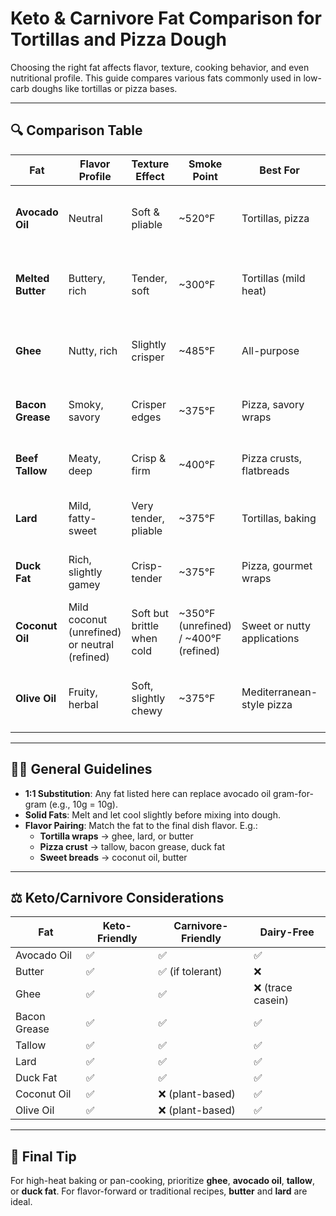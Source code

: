 # Keto & Carnivore Fat Comparison for Tortillas and Pizza Dough

Choosing the right fat affects flavor, texture, cooking behavior, and even nutritional profile. This guide compares various fats commonly used in low-carb doughs like tortillas or pizza bases.

---

## 🔍 Comparison Table

| Fat              | Flavor Profile       | Texture Effect     | Smoke Point | Best For               | Notes |
|------------------|----------------------|---------------------|-------------|------------------------|-------|
| **Avocado Oil**  | Neutral              | Soft & pliable      | ~520°F      | Tortillas, pizza       | High smoke point, neutral flavor. |
| **Melted Butter**| Buttery, rich        | Tender, soft        | ~300°F      | Tortillas (mild heat)  | Enhances flavor but can brown quickly. |
| **Ghee**         | Nutty, rich          | Slightly crisper    | ~485°F      | All-purpose            | Clarified butter, more heat-stable. |
| **Bacon Grease** | Smoky, savory        | Crisper edges       | ~375°F      | Pizza, savory wraps    | Adds umami, carnivore favorite. |
| **Beef Tallow**  | Meaty, deep          | Crisp & firm        | ~400°F      | Pizza crusts, flatbreads| Excellent for cast-iron cooking. |
| **Lard**         | Mild, fatty-sweet    | Very tender, pliable| ~375°F      | Tortillas, baking      | Traditional tortilla fat, great elasticity. |
| **Duck Fat**     | Rich, slightly gamey | Crisp-tender        | ~375°F      | Pizza, gourmet wraps   | Great with herb or meat toppings. |
| **Coconut Oil**  | Mild coconut (unrefined) or neutral (refined) | Soft but brittle when cold | ~350°F (unrefined) / ~400°F (refined) | Sweet or nutty applications | Refined has little flavor, good shelf life. |
| **Olive Oil**    | Fruity, herbal       | Soft, slightly chewy| ~375°F      | Mediterranean-style pizza | Use with care due to lower smoke point. |

---

## 🧑‍🍳 General Guidelines

- **1:1 Substitution**: Any fat listed here can replace avocado oil gram-for-gram (e.g., 10g = 10g).
- **Solid Fats**: Melt and let cool slightly before mixing into dough.
- **Flavor Pairing**: Match the fat to the final dish flavor. E.g.:
  - **Tortilla wraps** → ghee, lard, or butter
  - **Pizza crust** → tallow, bacon grease, duck fat
  - **Sweet breads** → coconut oil, butter

---

## ⚖️ Keto/Carnivore Considerations

| Fat              | Keto-Friendly | Carnivore-Friendly | Dairy-Free |
|------------------|---------------|---------------------|-------------|
| Avocado Oil      | ✅            | ✅                  | ✅          |
| Butter           | ✅            | ✅ (if tolerant)     | ❌          |
| Ghee             | ✅            | ✅                  | ❌ (trace casein) |
| Bacon Grease     | ✅            | ✅                  | ✅          |
| Tallow           | ✅            | ✅                  | ✅          |
| Lard             | ✅            | ✅                  | ✅          |
| Duck Fat         | ✅            | ✅                  | ✅          |
| Coconut Oil      | ✅            | ❌ (plant-based)     | ✅          |
| Olive Oil        | ✅            | ❌ (plant-based)     | ✅          |

---

## 🧪 Final Tip

For high-heat baking or pan-cooking, prioritize **ghee**, **avocado oil**, **tallow**, or **duck fat**. For flavor-forward or traditional recipes, **butter** and **lard** are ideal.

